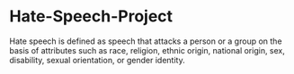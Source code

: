 # Hate-Speech-Project
Hate speech is defined as speech that attacks a person or a group on the basis of attributes such as race, religion, ethnic origin, national origin, sex, disability, sexual orientation, or gender identity.

